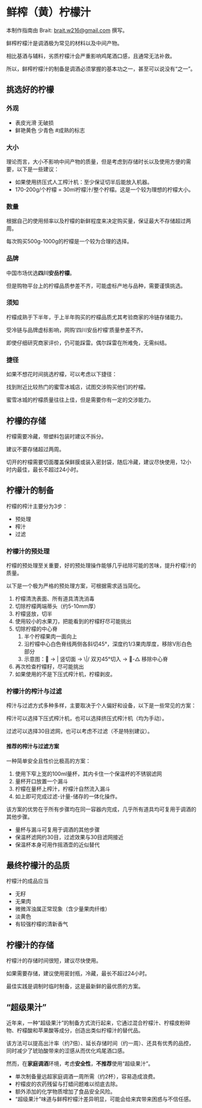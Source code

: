 # **鲜榨（黄）柠檬汁**

本制作指南由 Brait: <brait.w216@gmail.com> 撰写。

鲜榨柠檬汁是调酒极为常见的材料以及中间产物。

相比基酒与辅料，劣质柠檬汁会严重影响鸡尾酒口感，且通常无法补救。

所以，鲜榨柠檬汁的制备是调酒必须掌握的基本功之一，甚至可以说没有“之一”。

## 挑选好的柠檬

### 外观

- 表皮光滑 无破损
- 鲜艳黄色 少青色 #成熟的标志

### 大小

理论而言，大小不影响中间产物的质量，但是考虑到存储时长以及使用方便的需要，以下是一些建议：

- 如果使用挤压式人工榨汁机：至少保证切半后能放入机器。
- 170-200g/个柠檬 = 30ml柠檬汁/整个柠檬。这是一个较为理想的柠檬大小。

### 数量

根据自己的使用频率以及柠檬的新鲜程度来决定购买量，保证最大不存储超过两周。

每次购买500g-1000g的柠檬是一个较为合理的选择。

### 品牌

中国市场优选**四川安岳柠檬**。

但是购物平台上的柠檬品质参差不齐，可能虚标产地与品种，需要谨慎挑选。

### 须知

柠檬成熟于下半年，于上半年购买的柠檬品质尤其考验商家的冷链存储能力。

受冷链与品牌虚标影响，网购‘四川安岳柠檬’质量参差不齐。

即使仔细研究商家评价，仍可能踩雷。偶尔踩雷在所难免，无需纠结。

### 捷径

如果不想花时间挑选柠檬，可以考虑以下捷径：

找到附近比较热门的蜜雪冰城店，试图交涉购买他们的柠檬。

蜜雪冰城的柠檬质量往往上佳，但是需要你有一定的交涉能力。

## 柠檬的存储

柠檬需要冷藏，带塑料包装时建议不拆分。

建议不要存储超过两周。

切开的柠檬需要切面覆盖保鲜膜或装入密封袋，随后冷藏，建议尽快使用，12小时内最佳，最长不超过24小时。

## 柠檬汁的制备

柠檬的榨汁主要分为3步：

- 预处理
- 榨汁
- 过滤

### 柠檬汁的预处理

柠檬的预处理至关重要，好的预处理操作能够几乎祛除可能的苦味，提升柠檬汁的质量。

以下是一个极为严格的预处理方案，可根据需求适当简化。

1. 柠檬清洗表面、所有道具清洗消毒
2. 切除柠檬两端蒂头（约5-10mm厚）
3. 柠檬竖放，切半
4. 使用较小的水果刀，把能看到的柠檬籽尽可能挑出
5. 切除柠檬的中心脊
   1. 半个柠檬果肉一面向上
   2. 沿柠檬中心白色脊线两侧各斜切45°，深度约1/3果肉厚度，移除V形白色部分
   3. 示意图：🍋 → | 竖切面 → \\|/ 双刃45°切入 → 🍋-△ 移除中心脊
6. 再次检查柠檬籽，尽可能挑出
7. 如果使用的不是下压式榨汁机，柠檬剥皮。

### 柠檬汁的榨汁与过滤

榨汁与过滤方式多种多样，主要取决于个人偏好和设备，以下是一些常见的方案：

榨汁可以选择下压式榨汁机，也可以选择挤压式榨汁机（均为手动）。

过滤可以选择30目滤网，也可以考虑不过滤（不是特别建议）。

#### 推荐的榨汁与过滤方案

一种简单安全且性价比极高的方案：

1. 使用下窄上宽的100ml量杯，其内卡住一个保温杯的不锈钢滤网
2. 量杯开口放置一个漏斗
3. 柠檬在量杯上榨汁，柠檬汁自然流入漏斗
4. 如上即可完成过滤-计量-储存的一体化操作。

该方案的优势在于所有步骤均在同一容器内完成，几乎所有道具均可复用于调酒的其他步骤。

- 量杯与漏斗可复用于调酒的其他步骤
- 保温杯滤网约30目，过滤效果与30目滤网接近
- 保温杯本身可用作摇酒壶的近似替代

## 最终柠檬汁的品质

柠檬汁的成品应当

- 无籽
- 无果肉
- 微微浑浊属正常现象（含少量果肉纤维）
- 淡黄色
- 有较强柠檬的清新香气

## 柠檬汁的存储

柠檬汁的存储时间很短，建议尽快使用。

如果需要存储，建议使用密封瓶，冷藏，最长不超过24小时。

最佳实践是调制时临时制备，这是最新鲜的最优质的方案。

## “超级果汁”

近年来，一种“超级果汁”的制备方式流行起来，它通过混合柠檬汁、柠檬皮粉碎物、柠檬酸和苹果酸等成分，创造出类似柠檬汁的替代品。

该方法可以提高出汁率（约7倍）、延长存储时间（约一周）、还具有优秀的品控，同时减少了琥珀酸带来的涩感从而优化鸡尾酒口感。

然而，在**家庭调酒**环境，考虑**安全性**，**不推荐**使用“超级果汁”。

- 单次制备量远超家庭调酒一周所需（约2杯），容易造成浪费。
- 柠檬皮的农药残留与打蜡问题难以彻底去除。
- 额外添加的化学物质增加了食品安全风险。
- “超级果汁”味道与鲜榨柠檬汁差异明显，可能会给来宾带来困惑与不信任感。
